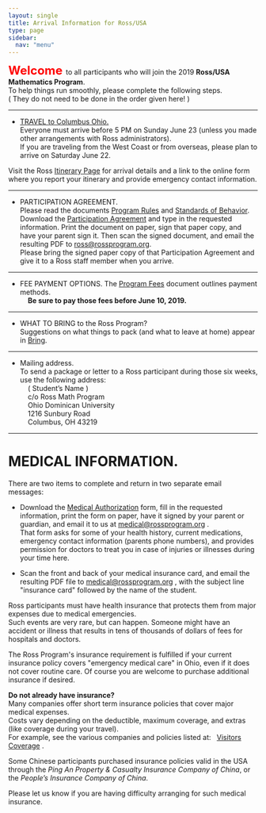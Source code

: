 ```yaml
---
layout: single
title: Arrival Information for Ross/USA
type: page
sidebar:
  nav: "menu"
---
```


<font size="5" color="red"> <b>Welcome</b> </font>  to all 
participants who will join the 2019 <b>Ross/USA Mathematics Program</b>. <br>
To help things run smoothly, please complete the following steps.  <br>
( They do not need to be done in the order given here! )

________________________________________
- <u>TRAVEL to Columbus Ohio. </u> <br>
Everyone must arrive before 5 PM on Sunday June 23 
(unless you made other arrangements with Ross administrators).  
If you are traveling from the West Coast or from overseas, 
please plan to arrive on Saturday June 22.

Visit the Ross [Itinerary Page](https://rossprogram.org/arrival/usa/itinerary/)  for
arrival details and a link to the online form where you report
your itinerary and provide emergency contact information.

________________________________________
- PARTICIPATION AGREEMENT. <br>
Please read the documents [Program Rules](materials/program-rules.pdf) 
and [Standards of Behavior](materials/standards-of-behavior.pdf).   <br>
Download the [Participation Agreement](participation-agreement/pdf) 
and type in the requested information. 
Print the document on paper, sign that paper copy, 
and have your parent sign it. Then scan the signed document, 
and email the resulting PDF to  ross@rossprogram.org. <br>
Please bring the signed paper copy of that Participation Agreement 
and give it to a Ross staff member when you arrive.

________________________________________
- FEE PAYMENT OPTIONS.
The [Program Fees](materials/program-fees.pdf) document outlines payment methods.<br>
  &nbsp;    &nbsp;    <b> Be sure to pay those fees before June 10, 2019. </b>
     
________________________________________
- WHAT TO BRING to the Ross Program? <br>
Suggestions on what things to pack (and what to leave at home) 
appear in [Bring](materials/Bring).

________________________________________
- Mailing address. <br>
To send a package or letter to a Ross participant during 
those six weeks, use the following address: <br>
 &nbsp;    &nbsp;        ( Student’s Name )  <br>
 &nbsp;    &nbsp;        c/o Ross Math Program  <br>
 &nbsp;    &nbsp;          Ohio Dominican University  <br>
 &nbsp;    &nbsp;           1216 Sunbury Road  <br>
 &nbsp;    &nbsp;         Columbus, OH 43219

________________________________________
# MEDICAL INFORMATION.  
There are two items to complete and return in two separate email messages:

   -  Download the [Medical Authorization](materials/medical-authorization.pdf) 
   form, fill in the requested information, print the form on paper, have it 
   signed by your parent or guardian, and email it to us at  medical@rossprogram.org .<br>
That form asks for some of your health history, current 
medications, emergency contact information (parents phone numbers), 
and provides permission for doctors to treat you in case of injuries 
or illnesses during your time here.

   - Scan the front and back of your medical insurance card, 
   and email the resulting PDF file to  medical@rossprogram.org ,
   with the subject line "insurance card"  followed by the name of the student.
   
   Ross participants must have health insurance that protects 
   them from major expenses due to medical emergencies.  
   Such events are very rare, but can happen.  Someone might 
   have an accident or illness that results in tens of thousands 
   of dollars of fees for hospitals and doctors. 

   The Ross Program's insurance requirement is fulfilled if 
   your current insurance policy covers "emergency medical care" 
   in Ohio, even if it does not cover routine care. Of course you 
   are welcome    to purchase additional insurance if desired.


<b>Do not already have insurance? </b> <br>
Many companies offer short term insurance policies that cover 
major medical expenses.  
Costs vary depending on the deductible, 
maximum coverage, and extras (like coverage during your travel).   
For example, see the various companies and policies listed at: 
&nbsp;   [Visitors Coverage](https://www.visitorscoverage.com/) .

Some Chinese participants purchased insurance policies 
valid in the USA through the 
<i>Ping An Property & Casualty Insurance Company of China</i>, 
or the <i>People’s Insurance Company of China</i>.

Please let us know if you are having difficulty arranging for such medical insurance.





